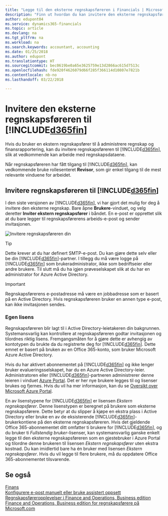 ```yaml
---
title: "Legge til den eksterne regnskapsføreren i Financials | Microsoft-dokumentasjon"
description: "Finn ut hvordan du kan invitere den eksterne regnskapsføreren til Finance and Operations, Business edition."
author: edupont04
ms.service: dynamics365-financials
ms.topic: article
ms.devlang: na
ms.tgt_pltfrm: na
ms.workload: na
ms.search.keywords: accountant, accounting
ms.date: 01/25/2018
ms.author: edupont
ms.translationtype: HT
ms.sourcegitcommit: bec0619be0a65e3625759e13d2866ac615d7513c
ms.openlocfilehash: fde920f4626079d66f285f366114d10807e7821b
ms.contentlocale: nb-no
ms.lasthandoff: 03/22/2018

---
```

# <a name="inviting-your-external-accountant-to-your-included365finincludesd365finmdmd"></a>Invitere den eksterne regnskapsføreren til [!INCLUDE[d365fin](includes/d365fin_md.md)]
Hvis du bruker en ekstern regnskapsfører til å administrere regnskap og finansrapportering, kan du invitere regnskapsføreren til [!INCLUDE[d365fin](includes/d365fin_md.md)], slik at vedkommende kan arbeide med regnskapsdataene.

Når regnskapsføreren har fått tilgang til [!INCLUDE[d365fin](includes/d365fin_md.md)], kan vedkommende bruke rollesenteret **Revisor**, som gir enkel tilgang til de mest relevante vinduene for arbeidet.  

## <a name="invite-your-accountant-to-your-included365finincludesd365finmdmd"></a>Invitere regnskapsføreren til [!INCLUDE[d365fin](includes/d365fin_md.md)]
I den siste versjonen av [!INCLUDE[d365fin](includes/d365fin_md.md)], vi har gjort det mulig for deg å invitere den eksterne regnskap. Bare åpne **Brukere**-vinduet, og velg deretter **Inviter ekstern regnskapsfører** i båndet. En e-post er opprettet slik at du bare legger til regnskapsførerens arbeids-e-post og sender invitasjonen.  

![Invitere regnskapsføreren din](./media/finance-invite-accountant/invite-accountant.png)

> [!TIP]  
>  Dette krever at du har definert SMTP-e-post. Du kan gjøre dette selv eller be din [!INCLUDE[d365fin](includes/d365fin_md.md)]-partner. I tillegg du må være logge på [!INCLUDE[d365fin](includes/d365fin_md.md)] som brukeradministrator, ikke som bedriftseier eller andre brukere. Til slutt må du ha igjen prøveselskapet slik at du har en administrator for Azure Active Directory.  

> [!IMPORTANT]  
>  Regnskapsførerens e-postadresse må være en jobbadresse som er basert på en Active Directory. Hvis regnskapsføreren bruker en annen type e-post, kan ikke invitasjonen sendes.  

### <a name="separate-license"></a>Egen lisens
Regnskapsføreren blir lagt til i Active Directory-leietakeren din bakgrunnen. Systemansvarlig kan kontrollere at regnskapsføreren godtar invitasjonen og tilordnes riktig lisens. Fremgangsmåten for å gjøre dette er avhengig av kontotypen du brukte da du registrerte deg for [!INCLUDE[d365fin](includes/d365fin_md.md)]. Dette emnet er basert på bruken av en Office 365-konto, som bruker Microsoft Azure Active Directory.  

Hvis du har aktivert abonnementet på [!INCLUDE[d365fin](includes/d365fin_md.md)] og ikke lenger bruker evalueringsselskapet, har du en Azure Active Directory-leier. Administratoren eller [!INCLUDE[d365fin](includes/d365fin_md.md)]-partneren administrerer denne leieren i vinduet [Azure Portal](https://portal.azure.com). Det er her nye brukere legges til og lisenser brukes og fjernes. Hvis du vil ha mer informasjon, kan du se [Oversikt over Microsoft Azure Portal](https://docs.microsoft.com/en-us/azure/azure-portal-overview).  

En av lisenstypene for [!INCLUDE[d365fin](includes/d365fin_md.md)] er lisensen *Ekstern regnskapsfører*. Denne lisenstypen er beregnet på brukere som eksterne regnskapsførere. Dette betyr at du slipper å kjøpe en ekstra plass i Active Directory eller bruke en av de eksisterende [!INCLUDE[d365fin](includes/d365fin_md.md)]-brukerkontiene på den eksterne regnskapsføreren. Hvis det gjeldende Office 365-abonnementet ditt omfatter ti brukere for [!INCLUDE[d365fin](includes/d365fin_md.md)], og du bruker ti *Fullstendig bruker*-lisenser, kan systemansvarlig ganske enkelt legge til den eksterne regnskapsføreren som en gjestebruker i Azure Portal og tilordne denne brukeren til lisensen *Ekstern regnskapsfører* uten ekstra kostnad. Du kan imidlertid bare ha én bruker med lisensen *Ekstern regnskapsfører*. Hvis du vil legge til flere brukere, må du oppdatere Office 365-abonnementet tilsvarende.  

## <a name="see-also"></a>Se også
[Finans](finance.md)  
[Konfigurere e-post manuelt eller bruke assistert oppsett](madeira-how-setup-email.md)  
[Regnskapsføreropplevelser i Finance and Operations, Business edition ](finance-accounting.md)  
[Finance and Operations, Business edition for regnskapsførere på Microsoft.com](https://www.microsoft.com/en-us/dynamics365/financial-insights-for-accountants)  


